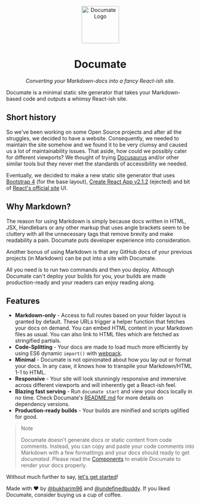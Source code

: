 <p align="center">
  <img width="100" src="https://raw.githubusercontent.com/bukharim96/documate/master/documate/public/favicons/android-icon-144x144.png" alt="Documate Logo" />
</p>

<h1 align="center">Documate</h1>
<p align="center"><i>Converting your Markdown-docs into a fancy React-ish site.</i></p>

Documate is a minimal static site generator that takes your Markdown-based code and outputs a whimsy React-ish site.

## Short history

So we've been working on some Open Source projects and after all the struggles, we decided to have a website. Consequently, we needed to maintain the site somehow and we found it to be very clumsy and caused us a lot of maintainability issues. That aside, how could we possibly cater for different viewports? We thought of trying [Docusaurus](https://docusaurus.io/) and/or other similar tools but they never met the standards of accessibility we needed.

Eventually, we decided to make a new static site generator that uses [Bootstrap 4](https://getbootstrap.com/) (for the base layout), [Create React App v2.1.2](https://github.com/facebook/create-react-app/releases/tag/v2.1.2) (ejected) and bit of [React's official site]() UI.

## Why Markdown?

The reason for using Markdown is simply because docs written in HTML, JSX, Handlebars or any other markup that uses angle brackets seem to be cluttery with all the unnecessary tags that remove brevity and make readability a pain. Documate puts developer experience into consideration.

Another bonus of using Markdown is that any GitHub docs of your previous projects (in Markdown) can be put into a site with Documate.

All you need is to run two commands and then you deploy. Although Documate can't deploy your builds for you, your builds are made production-ready and your readers can enjoy reading along.

## Features

- **Markdown-only** - Access to full routes based on your folder layout is granted by default. These URLs trigger a helper function that fetches your docs on demand. You can embed HTML content in your Markdown files as usual. You can also link to HTML files which are fetched as stringified partials.
- **Code-Splitting** - Your docs are made to load much more efficiently by using ES6 dynamic `import()` with [webpack](https://webpack.js.org/).
- **Minimal** - Documate is not opinionated about how you lay out or format your docs. In any case, it knows how to transpile your Markdown/HTML 1-1 to HTML.
- **Responsive** - Your site will look stunningly responsive and immersive across different viewports and will inherently get a React-ish feel.
- **Blazing fast serving** - Run `documate start` and view your docs locally in no time. Check Documate's [README.md](https://github.com/bukharim96/documate) for more details on dependency versions.
- **Production-ready builds** - Your builds are minified and scripts uglified for good.

> Note
>
> Documate doesn't generate docs or static content from code comments. Instead, you can copy and paste your code comments into Markdown with a few formattings and your docs should ready to get *documated*.
> Please read the [Components](/docs/components) to enable Documate to render your docs properly.

Without much further to say, [let's get started](/getting-started)!

Made with ❤ by [@bukharim96](https://twitter.com/bukharim96) and [@undefinedbuddy](https://twitter.com/undefinedbuddy). If you liked Documate, consider buying us a cup of coffee.
